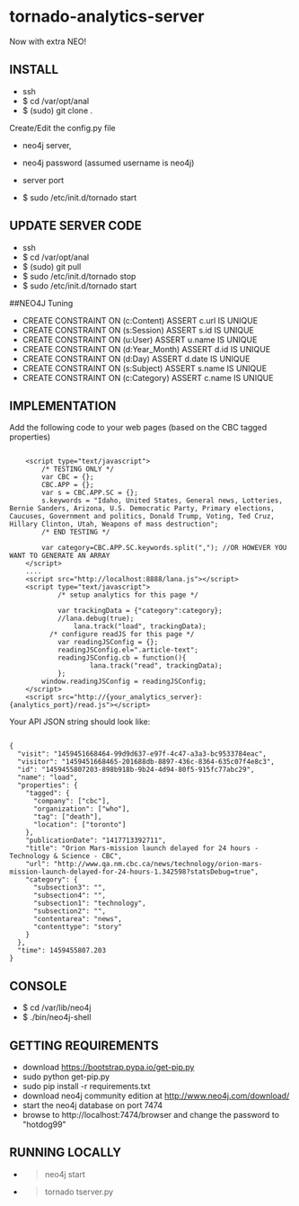 # tornado-analytics-server

Now with extra NEO!

## INSTALL

* ssh
* $ cd /var/opt/anal
* $ (sudo) git clone <repo-path> .

Create/Edit the config.py file 
* neo4j server, 
* neo4j password (assumed username is neo4j) 
* server port 

* $ sudo /etc/init.d/tornado start

## UPDATE SERVER CODE

* ssh
* $ cd /var/opt/anal
* $ (sudo) git pull
* $ sudo /etc/init.d/tornado stop
* $ sudo /etc/init.d/tornado start

##NEO4J Tuning

* CREATE CONSTRAINT ON (c:Content) ASSERT c.url IS UNIQUE
* CREATE CONSTRAINT ON (s:Session) ASSERT s.id IS UNIQUE
* CREATE CONSTRAINT ON (u:User) ASSERT u.name IS UNIQUE
* CREATE CONSTRAINT ON (d:Year_Month) ASSERT d.id IS UNIQUE 
* CREATE CONSTRAINT ON (d:Day) ASSERT d.date IS UNIQUE 
* CREATE CONSTRAINT ON (s:Subject) ASSERT s.name IS UNIQUE 
* CREATE CONSTRAINT ON (c:Category) ASSERT c.name IS UNIQUE 








## IMPLEMENTATION

Add the following code to your web pages (based on the CBC tagged properties)
```

    <script type="text/javascript">
        /* TESTING ONLY */
        var CBC = {};
        CBC.APP = {};
        var s = CBC.APP.SC = {};
        s.keywords = "Idaho, United States, General news, Lotteries, Bernie Sanders, Arizona, U.S. Democratic Party, Primary elections, Caucuses, Government and politics, Donald Trump, Voting, Ted Cruz, Hillary Clinton, Utah, Weapons of mass destruction";
        /* END TESTING */
        
        var category=CBC.APP.SC.keywords.split(","); //OR HOWEVER YOU WANT TO GENERATE AN ARRAY
    </script>
    ....
    <script src="http://localhost:8888/lana.js"></script>
    <script type="text/javascript">
			/* setup analytics for this page */
			
			var trackingData = {"category":category};
			//lana.debug(true);
    			lana.track("load", trackingData);
		  /* configure readJS for this page */
			var readingJSConfig = {};
			readingJSConfig.el=".article-text";
			readingJSConfig.cb = function(){
		    		lana.track("read", trackingData);
			}; 
		window.readingJSConfig = readingJSConfig;
    </script>
    <script src="http://{your_analytics_server}:{analytics_port}/read.js"></script>

```
Your API JSON string should look like: 

```

{
  "visit": "1459451668464-99d9d637-e97f-4c47-a3a3-bc9533784eac",
  "visitor": "1459451668465-201688db-8897-436c-8364-635c07f4e8c3",
  "id": "1459455807203-898b918b-9b24-4d94-80f5-915fc77abc29",
  "name": "load",
  "properties": {
    "tagged": {
      "company": ["cbc"],
      "organization": ["who"],
      "tag": ["death"],
      "location": ["toronto"]
    },
    "publicationDate": "1417713392711",
    "title": "Orion Mars-mission launch delayed for 24 hours - Technology & Science - CBC",
    "url": "http://www.qa.nm.cbc.ca/news/technology/orion-mars-mission-launch-delayed-for-24-hours-1.342598?statsDebug=true",
    "category": {
      "subsection3": "",
      "subsection4": "",
      "subsection1": "technology",
      "subsection2": "",
      "contentarea": "news",
      "contenttype": "story"
    }
  },
  "time": 1459455807.203
}
```

## CONSOLE

* $ cd /var/lib/neo4j
* $ ./bin/neo4j-shell

## GETTING REQUIREMENTS
* download https://bootstrap.pypa.io/get-pip.py
* sudo python get-pip.py
* sudo pip install -r requirements.txt
* download neo4j community edition at http://www.neo4j.com/download/
* start the neo4j database on port 7474
* browse to http://localhost:7474/browser and change the password to "hotdog99"

## RUNNING LOCALLY
* > neo4j start
* > tornado tserver.py

